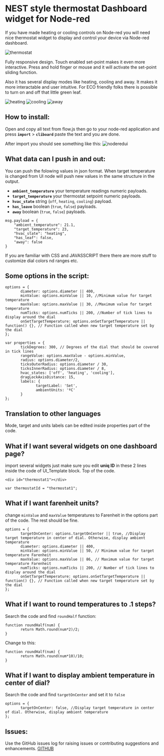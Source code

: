 # NEST style thermostat Dashboard widget for Node-red

If you have made heating or cooling controls on Node-red you will need nice thermostat widget to display and control your device via Node-red dashboard.

![thermostat](https://user-images.githubusercontent.com/15208705/128023309-bf8d81c4-17be-40a7-912e-ec3fe8ce34a9.png)

Fully responsive design. Touch enabled set-point makes it even more interactive. Press and hold finger or mouse and it will activate the set-point sliding function.

Also it has several display modes like heating, cooling and away. It makes it more interactable and user intuitive. For ECO friendly folks there is possible to turn on and off that little green leaf. 

![heating](https://user-images.githubusercontent.com/15208705/128031236-9d219f97-c6fc-4cee-84bd-82f597b53c54.png)
![cooling](https://user-images.githubusercontent.com/15208705/128031234-ee0b535b-c40b-4278-8f57-6f6237847127.png)
![away](https://user-images.githubusercontent.com/15208705/128031229-7ad1a5c1-af22-4a1d-bf8d-db6913c1f004.png)

## How to install:
Open and copy all text from flow.js then go to your node-red application and press **`import`** > **`cliboard`** paste the text and you are done.

After import you should see something like this:
![noderedui](https://user-images.githubusercontent.com/15208705/128031528-b93ef1c9-ed68-49e1-b854-593c96162177.png)

## What data can I push in and out:

You can push the folowing values in json format. When target temperature is changed from UI node will push new values in the same structure in the output.

* **`ambient_temperature`** your temperature readings numeric payloads.
* **`target_temperature`** your thermostat setpoint numeric payloads.
* **`hvac_state`** string (`off`, `heating`, `cooling`) payload.
* **`has_leave`** boolean (`true`, `false`) payloads.
* **`away`** boolean (`true`, `false`) payloads.

```
msg.payload = {
    "ambient_temperature": 21.1,
    "target_temperature": 23,
    "hvac_state": "heating",
    "has_leaf": false,
    "away": false
}

```

If you are familiar with CSS and JAVASSCRIPT there there are more stuff to customize dial colors nd ranges etc.

## Some options in the script:
```
options = {
       diameter: options.diameter || 400,
       minValue: options.minValue || 10, //Minimum value for target temperature
       maxValue: options.maxValue || 30, //Maximum value for target temperature
       numTicks: options.numTicks || 200, //Number of tick lines to display around the dial
       onSetTargetTemperature: options.onSetTargetTemperature || function() {}, // Function called when new target temperature set by the dial
};

var properties = {
       tickDegrees: 300, // Degrees of the dial that should be covered in tick lines
       rangeValue: options.maxValue - options.minValue,
       radius: options.diameter/2,
       ticksOuterRadius: options.diameter / 30,
       ticksInnerRadius: options.diameter / 8,
       hvac_states: ['off', 'heating', 'cooling'],
       dragLockAxisDistance: 15,
       labels: {
              targetLabel: 'Set',
              ambientUnits: 'ºC'
       }
};
```

## Translation to other languages

Mode, target and units labels can be edited inside properties part of the code.

## What if I want several widgets on one dashboard page?

import several widgets just make sure you edit **uniq ID** in these 2 lines inside the code of UI_Template block. Top of the code.

`<div id="thermostat1"></div>`

`var thermostatId = "thermostat1";`

## What if I want farenheit units?

change `minValue` and `maxValue` temperatures to Farenheit in the options part of the code. The rest should be fine.

```
options = {
       targetOnCenter: options.targetOnCenter || true, //Display target temperature in center of dial. Otherwise, display ambient temperature
       diameter: options.diameter || 400,
       minValue: options.minValue || 50, // Minimum value for target temperature Farenheit
       maxValue: options.maxValue || 86, // Maximum value for target temperature Farenheit
       numTicks: options.numTicks || 200, // Number of tick lines to display around the dial
       onSetTargetTemperature: options.onSetTargetTemperature || function() {}, // Function called when new target temperature set by the dial
};
```

## What if I want to round temperatures to .1 steps?

Search the code and find `roundHalf` function:
```
function roundHalf(num) {	
       return Math.round(num*2)/2;	
}	
```

Change to this:
```
function roundHalf(num) {	
       return Math.round(num*10)/10;	
}	
```

## What if I want to display ambient temperature in center of dial?

Search the code and find `targetOnCenter` and set it to `false`
```
options = {
       targetOnCenter: false, //Display target temperature in center of dial. Otherwise, display ambient temperature
};
```

## Issues:

Use the GitHub issues log for raising issues or contributing suggestions and enhancements. [GITHUB](https://github.com/automatikas/Node-red-Nest-thermostat)
